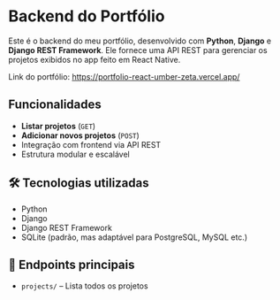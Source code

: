 #  Backend do Portfólio

Este é o backend do meu portfólio, desenvolvido com **Python**, **Django** e **Django REST Framework**. Ele fornece uma API REST para gerenciar os projetos exibidos no app feito em React Native.

Link do portfólio: https://portfolio-react-umber-zeta.vercel.app/

##  Funcionalidades

-  **Listar projetos** (`GET`)
-  **Adicionar novos projetos** (`POST`)
-  Integração com frontend via API REST
-  Estrutura modular e escalável

## 🛠 Tecnologias utilizadas

- Python 
- Django  
- Django REST Framework  
- SQLite (padrão, mas adaptável para PostgreSQL, MySQL etc.)

## 📡 Endpoints principais

* `projects/` – Lista todos os projetos
